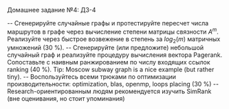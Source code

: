 Домашнее задание №4: ДЗ-4

-- Сгенерируйте случайные графы и протестируйте пересчет числа 
маршрутов в графе через вычисление степени матрицы связности $A^m$.
 Реализуйте через быстрое возвежение в степень за $log_2(m)$ 
матричных умножений (30 %).
-- Сгенерируйте (или предложите) небольшой случайный граф и реализуйте
 процедуру вычисления вектора Pagerank. Сопоставьте с наивным 
ранжированием по числу входящих ссылок ranking (40 %).
 Tip: Moscow subway graph is a nice example (but rather tiny). 
-- Воспользуйтесь всеми трюками по оптимизации производительности: 
optimization, blas, openmp, loops placing (30 %)
-- Research-ориентированным людям рекомендуется изучить SimRank (вне 
оценивания, но стоит упоминания)